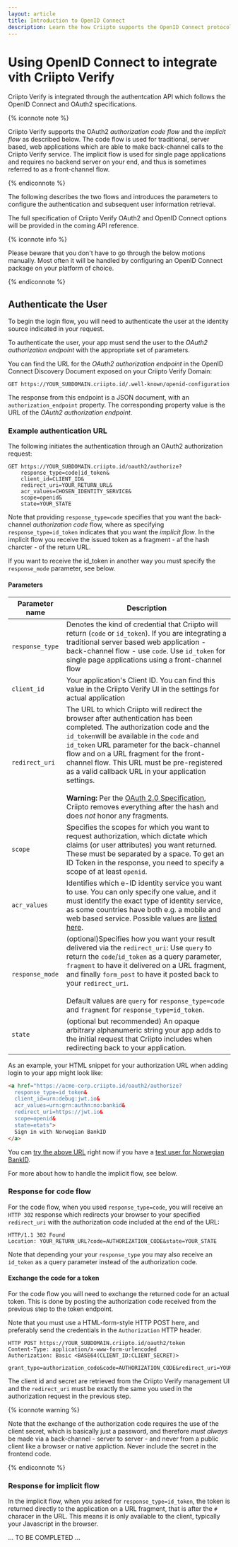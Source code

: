```yaml
---
layout: article
title: Introduction to OpenID Connect
description: Learn the how Criipto supports the OpenID Connect protocol
---
```


# Using OpenID Connect to integrate vith Criipto Verify

Criipto Verify is integrated through the authentcation API which follows the OpenID Connect and OAuth2 specifications. 

{% iconnote note %}

Criipto Verify supports the OAuth2 *authorization code flow* and the *implicit flow* as described below. The code flow is used for traditional, server based, web applications which are able to make back-channel calls to the Criipto Verify service. The implicit flow is used for single page applications and requires no backend server on your end, and thus is sometimes referred to as a front-channel flow. 

{% endiconnote %}


The following describes the two flows and introduces the parameters to configure the authentication and subsequent user information retrieval.

The full specification of Criipto Verify OAuth2 and OpenID Connect options will be provided in the coming API reference.

{% iconnote info %}

Please beware that you don't have to go through the below motions manually. Most often it will be handled by configuring an OpenID Connect package on your platform of choice.

{% endiconnote %}


## Authenticate the User

To begin the login flow, you will need to authenticate the user at the identity source indicated in your request.

To authenticate the user, your app must send the user to the *OAuth2 authorization endpoint* with the appropriate set of parameters.

You can find the URL for the *OAuth2 authorization endpoint* in the OpenID Connect Discovery Document exposed on your Criipto Verify Domain:

```
GET https://YOUR_SUBDOMAIN.criipto.id/.well-known/openid-configuration
```

The response from this endpoint is a JSON document, with an `authorization_endpoint` property. The corresponding property value is the URL of the *OAuth2 authorization endpoint*.

### Example authentication URL

The following initiates the authentication through an OAuth2 authorization request:

```
GET https://YOUR_SUBDOMAIN.criipto.id/oauth2/authorize?
    response_type=code|id_token&
    client_id=CLIENT_ID&
    redirect_uri=YOUR_RETURN_URL&
    acr_values=CHOSEN_IDENTITY_SERVICE&
    scope=openid&
    state=YOUR_STATE
```

Note that providing `response_type=code` specifies that you want the back-channel *authorization code* flow, where as specifying `response_type=id_token` indicates that you want the *implicit flow*. In the implicit flow you receive the issued token as a fragment - af the hash charcter - of the return URL.

If you want to receive the id_token in another way you must specify the `response_mode` parameter, see below.

#### Parameters

| Parameter name  | Description |
|-----------------|-------------|
| `response_type` | Denotes the kind of credential that Criipto will return (`code` or `id_token`). If you are integrating a traditional server based web application - back-channel flow - use `code`. Use `id_token` for single page applications using a front-channel flow |
| `client_id`     | Your application's Client ID. You can find this value in the Criipto Verify UI in the settings for actual application |
| `redirect_uri`  | The URL to which Criipto will redirect the browser after authentication has been completed. The authorization code and the `id_token`will be available in the `code` and `id_token` URL parameter for the back-channel flow and on a URL fragment for the front-channel flow. This URL must be pre-registered as a valid callback URL in your application settings.<br /> <br /> **Warning:** Per the [OAuth 2.0 Specification](https://tools.ietf.org/html/rfc6749#section-3.1.2), Criipto removes everything after the hash and does *not* honor any fragments. |
| `scope`         | Specifies the scopes for which you want to request authorization, which dictate which claims (or user attributes) you want returned. These must be separated by a space. To get an ID Token in the response, you need to specify a scope of at least `openid`. |
| `acr_values`    | Identifies which e-ID identity service you want to use. You can only specify one value, and it must identify the exact type of identity service, as some countries have both e.g. a mobile and web based service. Possible values are [listed here](). |
| `response_mode` | (optional)Specifies how you want your result delivered via the `redirect_uri`: Use `query` to return the `code`/`id_token` as a query parameter, `fragment` to have it delivered on a URL fragment, and finally `form_post` to have it posted back to your `redirect_uri`.  <br />  <br /> Default values are `query` for `response_type=code` and `fragment` for `response_type=id_token`. |
| `state`         | (optional but recommended) An opaque arbitrary alphanumeric string your app adds to the initial request that Criipto includes when redirecting back to your application. |

As an example, your HTML snippet for your authorization URL when adding login to your app might look like:

```html
<a href="https://acme-corp.criipto.id/oauth2/authorize?
  response_type=id_token&
  client_id=urn:debug:jwt.io&
  acr_values=urn:grn:authn:no:bankid&
  redirect_uri=https://jwt.io&
  scope=openid&
  state=etats">
  Sign in with Norwegian BankID
</a>
```

You can <a href="https://acme-corp.criipto.id/oauth2/authorize?response_type=id_token&client_id=urn:debug:jwt.io&acr_values=urn:grn:authn:no:bankid&redirect_uri=https://jwt.io&scope=openid&state=etats" target="_blank">try the above URL</a> right now if you have a [test user for Norwegian BankID](/how-to/test-users/#nobankid).

For more about how to handle the implicit flow, see below. 

### Response for code flow

For the code flow, when you used `response_type=code`, you will receive an `HTTP 302` response which redirects your browser to your specified `redirect_uri` with the authorization code included at the end of the URL:

```text
HTTP/1.1 302 Found
Location: YOUR_RETURN_URL?code=AUTHORIZATION_CODE&state=YOUR_STATE
```

Note that depending your your `response_type` you may also receive an `id_token` as a query parameter instead of the authorization code.

#### Exchange the code for a token
For the code flow you will need to exchange the returned code for an actual token. This is done by posting the authorization code received from the previous step to the token endpoint.

Note that you must use a HTML-form-style HTTP POST here, and preferably send the credentials in the `Authorization` HTTP header.

```text
HTTP POST https://YOUR_SUBDOMAIN.criipto.id/oauth2/token
Content-Type: application/x-www-form-urlencoded
Authorization: Basic <BASE64(CLIENT_ID:CLIENT_SECRET)>

grant_type=authorization_code&code=AUTHORIZATION_CODE&redirect_uri=YOUR_RETURN_URL
```

The client id and secret are retrieved from the Criipto Verify management UI and the `redirect_uri` must be exactly the same you used in the authorization request in the previous step.

{% iconnote warning %}

Note that the exchange of the authorization code requires the use of the client secret, which is basically just a password, and therefore *must always* be made via a back-channel - server to server - and never from a public client like a browser or native appliction. Never include the secret in the frontend code.

{% endiconnote %}


### Response for implicit flow

In the implicit flow, when you asked for `response_type=id_token`, the token is returned directly to the application on a URL fragment, that is after the `#` characer in the URL. This means it is only available to the client, typically your Javascript in the browser.

... TO BE COMPLETED ...